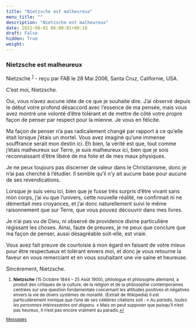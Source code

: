 ```yaml
---
title: "Nietzsche est malheureux"
menu_title: ""
description: "Nietzsche est malheureux"
date: 2022-06-01 06:00:01+00:18
draft: False
hidden: True
weight:
---
```

### Nietzsche est malheureux

Nietzsche <sup id="a1">[1](#f1)</sup> - reçu par FAB le 28 Mai 2006, Santa Cruz, Californie, USA.

C’est moi, Nietzsche.

Oui, vous n’avez aucune idée de ce que je souhaite dire. J’ai observé depuis le début votre profond désaccord avec l’essence de ma pensée, mais vous avez montré une volonté d’être tolérant et de mettre de côté votre propre façon de penser par respect pour la mienne. Je vous en félicite.

Ma façon de penser n’a pas radicalement changé par rapport à ce qu’elle était lorsque j’étais un mortel. Vous avez imaginé qu’une immense souffrance serait mon destin ici. Eh bien, la vérité est que, tout comme j’étais malheureux sur Terre, je suis malheureux ici, bien que je sois reconnaissant d’être libéré de ma folie et de mes maux physiques.

Je ne peux toujours pas discerner de valeur dans le Christianisme, donc je n’ai pas cherché à l’étudier. Il semble qu’il n’y ait aucune base pour aucune de ses revendications.

Lorsque je suis venu ici, bien que je fusse très surpris d’être vivant sans mon corps, j’ai vu que l’univers, cette nouvelle réalité, ne confirmait ni ne démentait mes croyances, et j’ai donc naturellement suivi le même raisonnement que sur Terre, que vous pouvez découvrir dans mes livres.

Je n’ai pas vu de Dieu, ni observé de providence divine particulière régissant les choses. Ainsi, faute de preuves, je ne peux que conclure que ma façon de penser, aussi désagréable soit-elle, est vraie.

Vous avez fait preuve de courtoisie à mon égard en faisant de votre mieux pour être respectueux et tolérant envers moi, et donc je vous retourne la faveur en vous remerciant et en vous souhaitant une vie saine et heureuse.

Sincèrement, Nietzsche.
<small>

1. <large id="f1"> **Nietzsche** (15 Octobre 1844 – 25 Août 1900), philologue et philosophe allemand, a produit des critiques de la culture, de la religion et de la philosophie contemporaines centrées sur une question fondamentale concernant les attitudes positives et négatives envers la vie de divers systèmes de moralité. (Extrait de Wikipedia) Il est particulièrement ironique que l’une de ses célèbres citations soit : *« Au paradis, toutes les personnes intéressantes ont disparu. »* Mais on peut supposer que puisqu’il n’est pas heureux, il n’est pas encore vraiment au paradis.[↩](#a1)

[Messages](/fr-contemporary-messages/fr-contemporary-messages-by-date-order/fr-contemporary-messages-2006)
